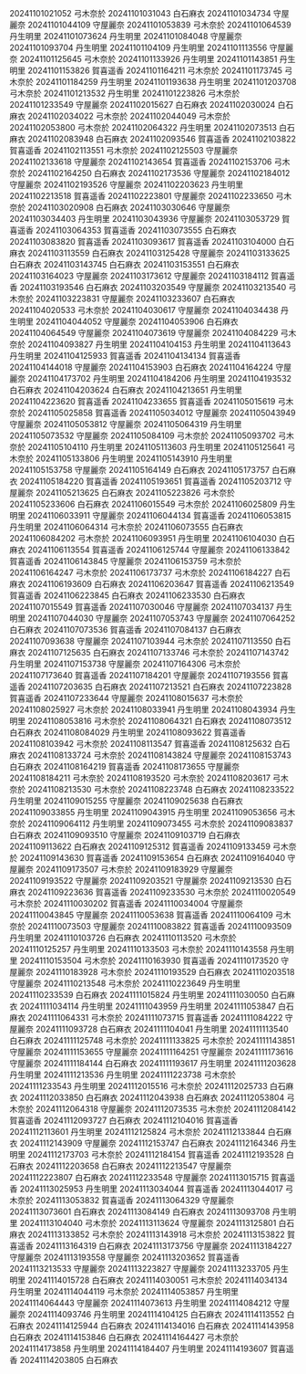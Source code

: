 20241101021052 弓木奈於
20241101031043 白石麻衣
20241101034734 守屋麗奈
20241101044109 守屋麗奈
20241101053839 弓木奈於
20241101064539 丹生明里
20241101073624 丹生明里
20241101084048 守屋麗奈
20241101093704 丹生明里
20241101104109 丹生明里
20241101113556 守屋麗奈
20241101125645 弓木奈於
20241101133926 丹生明里
20241101143851 丹生明里
20241101153826 賀喜遥香
20241101164211 弓木奈於
20241101173745 弓木奈於
20241101184259 丹生明里
20241101193638 丹生明里
20241101203708 弓木奈於
20241101213532 丹生明里
20241101223826 弓木奈於
20241101233549 守屋麗奈
20241102015627 白石麻衣
20241102030024 白石麻衣
20241102034022 弓木奈於
20241102044049 弓木奈於
20241102053800 弓木奈於
20241102064322 丹生明里
20241102073513 白石麻衣
20241102083948 白石麻衣
20241102093546 賀喜遥香
20241102103822 賀喜遥香
20241102113551 弓木奈於
20241102125503 守屋麗奈
20241102133618 守屋麗奈
20241102143654 賀喜遥香
20241102153706 弓木奈於
20241102164250 白石麻衣
20241102173536 守屋麗奈
20241102184012 守屋麗奈
20241102193526 守屋麗奈
20241102203623 丹生明里
20241102213518 賀喜遥香
20241102223801 守屋麗奈
20241102233650 弓木奈於
20241103020908 白石麻衣
20241103030646 守屋麗奈
20241103034403 丹生明里
20241103043936 守屋麗奈
20241103053729 賀喜遥香
20241103064353 賀喜遥香
20241103073555 白石麻衣
20241103083820 賀喜遥香
20241103093617 賀喜遥香
20241103104000 白石麻衣
20241103113559 白石麻衣
20241103125428 守屋麗奈
20241103133625 白石麻衣
20241103143745 白石麻衣
20241103153551 白石麻衣
20241103164023 守屋麗奈
20241103173612 守屋麗奈
20241103184112 賀喜遥香
20241103193546 白石麻衣
20241103203549 守屋麗奈
20241103213540 弓木奈於
20241103223831 守屋麗奈
20241103233607 白石麻衣
20241104020533 弓木奈於
20241104030617 守屋麗奈
20241104034438 丹生明里
20241104044052 守屋麗奈
20241104053906 白石麻衣
20241104064549 守屋麗奈
20241104073619 守屋麗奈
20241104084229 弓木奈於
20241104093827 丹生明里
20241104104153 丹生明里
20241104113643 丹生明里
20241104125933 賀喜遥香
20241104134134 賀喜遥香
20241104144018 守屋麗奈
20241104153903 白石麻衣
20241104164224 守屋麗奈
20241104173702 丹生明里
20241104184206 丹生明里
20241104193532 白石麻衣
20241104203624 白石麻衣
20241104213651 丹生明里
20241104223620 賀喜遥香
20241104233655 賀喜遥香
20241105015619 弓木奈於
20241105025858 賀喜遥香
20241105034012 守屋麗奈
20241105043949 守屋麗奈
20241105053812 守屋麗奈
20241105064319 丹生明里
20241105073532 守屋麗奈
20241105084109 弓木奈於
20241105093702 弓木奈於
20241105104110 丹生明里
20241105113603 丹生明里
20241105125641 弓木奈於
20241105133806 丹生明里
20241105143910 丹生明里
20241105153758 守屋麗奈
20241105164149 白石麻衣
20241105173757 白石麻衣
20241105184220 賀喜遥香
20241105193651 賀喜遥香
20241105203712 守屋麗奈
20241105213625 白石麻衣
20241105223826 弓木奈於
20241105233606 白石麻衣
20241106015549 弓木奈於
20241106025809 丹生明里
20241106033911 守屋麗奈
20241106044134 賀喜遥香
20241106053815 丹生明里
20241106064314 弓木奈於
20241106073555 白石麻衣
20241106084202 弓木奈於
20241106093951 丹生明里
20241106104030 白石麻衣
20241106113554 賀喜遥香
20241106125744 守屋麗奈
20241106133842 賀喜遥香
20241106143845 守屋麗奈
20241106153759 弓木奈於
20241106164247 弓木奈於
20241106173737 弓木奈於
20241106184227 白石麻衣
20241106193609 白石麻衣
20241106203647 賀喜遥香
20241106213549 賀喜遥香
20241106223845 白石麻衣
20241106233530 白石麻衣
20241107015549 賀喜遥香
20241107030046 守屋麗奈
20241107034137 丹生明里
20241107044030 守屋麗奈
20241107053743 守屋麗奈
20241107064252 白石麻衣
20241107073536 賀喜遥香
20241107084137 白石麻衣
20241107093638 守屋麗奈
20241107103944 弓木奈於
20241107113550 白石麻衣
20241107125635 白石麻衣
20241107133746 弓木奈於
20241107143742 丹生明里
20241107153738 守屋麗奈
20241107164306 弓木奈於
20241107173640 賀喜遥香
20241107184201 守屋麗奈
20241107193556 賀喜遥香
20241107203635 白石麻衣
20241107213521 白石麻衣
20241107223828 賀喜遥香
20241107233644 守屋麗奈
20241108015637 弓木奈於
20241108025927 弓木奈於
20241108033941 丹生明里
20241108043934 丹生明里
20241108053816 弓木奈於
20241108064321 白石麻衣
20241108073512 白石麻衣
20241108084029 丹生明里
20241108093622 賀喜遥香
20241108103942 弓木奈於
20241108113547 賀喜遥香
20241108125632 白石麻衣
20241108133724 弓木奈於
20241108143824 守屋麗奈
20241108153743 白石麻衣
20241108164219 賀喜遥香
20241108173655 守屋麗奈
20241108184211 弓木奈於
20241108193520 弓木奈於
20241108203617 弓木奈於
20241108213530 弓木奈於
20241108223748 白石麻衣
20241108233522 丹生明里
20241109015255 守屋麗奈
20241109025638 白石麻衣
20241109033855 丹生明里
20241109043915 丹生明里
20241109053656 弓木奈於
20241109064112 丹生明里
20241109073455 弓木奈於
20241109083837 白石麻衣
20241109093510 守屋麗奈
20241109103719 白石麻衣
20241109113622 白石麻衣
20241109125312 賀喜遥香
20241109133459 弓木奈於
20241109143630 賀喜遥香
20241109153654 白石麻衣
20241109164040 守屋麗奈
20241109173507 弓木奈於
20241109183929 守屋麗奈
20241109193522 守屋麗奈
20241109203521 守屋麗奈
20241109213530 白石麻衣
20241109223636 賀喜遥香
20241109233530 弓木奈於
20241110020549 弓木奈於
20241110030202 賀喜遥香
20241110034004 守屋麗奈
20241110043845 守屋麗奈
20241110053638 賀喜遥香
20241110064109 弓木奈於
20241110073503 守屋麗奈
20241110083822 賀喜遥香
20241110093509 丹生明里
20241110103726 白石麻衣
20241110113520 弓木奈於
20241110125257 丹生明里
20241110133503 弓木奈於
20241110143558 丹生明里
20241110153504 弓木奈於
20241110163930 賀喜遥香
20241110173520 守屋麗奈
20241110183928 弓木奈於
20241110193529 白石麻衣
20241110203518 守屋麗奈
20241110213548 弓木奈於
20241110223649 丹生明里
20241110233539 白石麻衣
20241111015824 丹生明里
20241111030050 白石麻衣
20241111034114 丹生明里
20241111043959 丹生明里
20241111053847 白石麻衣
20241111064331 弓木奈於
20241111073715 賀喜遥香
20241111084222 守屋麗奈
20241111093728 白石麻衣
20241111104041 丹生明里
20241111113540 白石麻衣
20241111125748 弓木奈於
20241111133825 弓木奈於
20241111143851 守屋麗奈
20241111153655 守屋麗奈
20241111164251 守屋麗奈
20241111173616 守屋麗奈
20241111184144 白石麻衣
20241111193617 丹生明里
20241111203628 丹生明里
20241111213536 丹生明里
20241111223738 弓木奈於
20241111233543 丹生明里
20241112015516 弓木奈於
20241112025733 白石麻衣
20241112033850 白石麻衣
20241112043938 白石麻衣
20241112053804 弓木奈於
20241112064318 守屋麗奈
20241112073535 弓木奈於
20241112084142 賀喜遥香
20241112093727 白石麻衣
20241112104016 賀喜遥香
20241112113601 丹生明里
20241112125824 弓木奈於
20241112133844 白石麻衣
20241112143909 守屋麗奈
20241112153747 白石麻衣
20241112164346 丹生明里
20241112173703 弓木奈於
20241112184154 賀喜遥香
20241112193528 白石麻衣
20241112203658 白石麻衣
20241112213547 守屋麗奈
20241112223807 白石麻衣
20241112233548 守屋麗奈
20241113015715 賀喜遥香
20241113025953 丹生明里
20241113034044 賀喜遥香
20241113044017 弓木奈於
20241113053832 賀喜遥香
20241113064329 守屋麗奈
20241113073601 白石麻衣
20241113084149 白石麻衣
20241113093708 丹生明里
20241113104040 弓木奈於
20241113113624 守屋麗奈
20241113125801 白石麻衣
20241113133852 弓木奈於
20241113143918 弓木奈於
20241113153822 賀喜遥香
20241113164319 白石麻衣
20241113173756 守屋麗奈
20241113184227 守屋麗奈
20241113193558 守屋麗奈
20241113203652 賀喜遥香
20241113213533 守屋麗奈
20241113223827 守屋麗奈
20241113233705 丹生明里
20241114015728 白石麻衣
20241114030051 弓木奈於
20241114034134 丹生明里
20241114044119 弓木奈於
20241114053857 丹生明里
20241114064443 守屋麗奈
20241114073613 丹生明里
20241114084212 守屋麗奈
20241114093746 丹生明里
20241114104125 白石麻衣
20241114113552 白石麻衣
20241114125944 白石麻衣
20241114134016 白石麻衣
20241114143958 白石麻衣
20241114153846 白石麻衣
20241114164427 弓木奈於
20241114173858 丹生明里
20241114184407 丹生明里
20241114193607 賀喜遥香
20241114203805 白石麻衣
